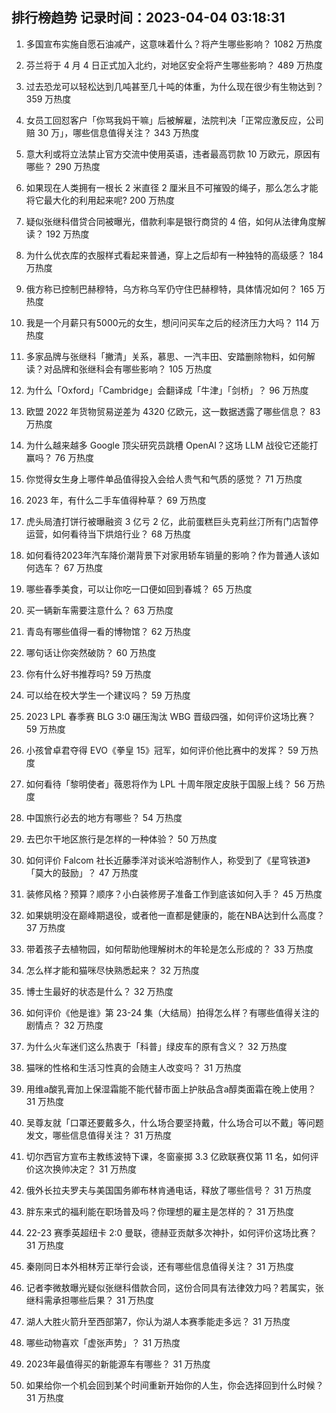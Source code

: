 
## 排行榜趋势 记录时间：2023-04-04 03:18:31
  
  1. 多国宣布实施自愿石油减产，这意味着什么？将产生哪些影响？ 1082 万热度
    
  2. 芬兰将于 4 月 4 日正式加入北约，对地区安全将产生哪些影响？ 489 万热度
    
  3. 过去恐龙可以轻松达到几吨甚至几十吨的体重，为什么现在很少有生物达到？ 359 万热度
    
  4. 女员工回怼客户「你骂我妈干嘛」后被解雇，法院判决「正常应激反应，公司赔 30 万」，哪些信息值得关注？ 343 万热度
    
  5. 意大利或将立法禁止官方交流中使用英语，违者最高罚款 10 万欧元，原因有哪些？ 290 万热度
    
  6. 如果现在人类拥有一根长 2 米直径 2 厘米且不可摧毁的绳子，那么怎么才能将它最大化的利用起来呢? 200 万热度
    
  7. 疑似张继科借贷合同被曝光，借款利率是银行商贷的 4 倍，如何从法律角度解读？ 192 万热度
    
  8. 为什么优衣库的衣服样式看起来普通，穿上之后却有一种独特的高级感？ 184 万热度
    
  9. 俄方称已控制巴赫穆特，乌方称乌军仍守住巴赫穆特，具体情况如何？ 165 万热度
    
  10. 我是一个月薪只有5000元的女生，想问问买车之后的经济压力大吗？ 114 万热度
    
  11. 多家品牌与张继科「撇清」关系，慕思、一汽丰田、安踏删除物料，如何解读？对品牌和张继科会有哪些影响？ 105 万热度
    
  12. 为什么「Oxford」「Cambridge」会翻译成「牛津」「剑桥」？ 96 万热度
    
  13. 欧盟 2022 年货物贸易逆差为 4320 亿欧元，这一数据透露了哪些信息？ 83 万热度
    
  14. 为什么越来越多 Google 顶尖研究员跳槽  OpenAI？这场 LLM 战役它还能打赢吗？ 76 万热度
    
  15. 你觉得女生身上哪件单品值得投入会给人贵气和气质的感觉？ 71 万热度
    
  16. 2023 年，有什么二手车值得种草？ 69 万热度
    
  17. 虎头局渣打饼行被曝融资 3 亿亏 2 亿，此前蛋糕巨头克莉丝汀所有门店暂停运营，如何看待当下烘焙行业？ 68 万热度
    
  18. 如何看待2023年汽车降价潮背景下对家用轿车销量的影响？作为普通人该如何选车？ 67 万热度
    
  19. 哪些春季美食，可以让你吃一口便如回到春城？ 65 万热度
    
  20. 买一辆新车需要注意什么？ 63 万热度
    
  21. 青岛有哪些值得一看的博物馆？ 62 万热度
    
  22. 哪句话让你突然破防？ 60 万热度
    
  23. 你有什么好书推荐吗? 59 万热度
    
  24. 可以给在校大学生一个建议吗？ 59 万热度
    
  25. 2023 LPL 春季赛 BLG 3:0 碾压淘汰 WBG 晋级四强，如何评价这场比赛？ 59 万热度
    
  26. 小孩曾卓君夺得 EVO《拳皇 15》冠军，如何评价他比赛中的发挥？ 59 万热度
    
  27. 如何看待「黎明使者」薇恩将作为 LPL 十周年限定皮肤于国服上线？ 56 万热度
    
  28. 中国旅行必去的地方有哪些？ 54 万热度
    
  29. 去巴尔干地区旅行是怎样的一种体验？ 50 万热度
    
  30. 如何评价 Falcom 社长近藤季洋对谈米哈游制作人，称受到了《星穹铁道》「莫大的鼓励」？ 47 万热度
    
  31. 装修风格？预算？顺序？小白装修房子准备工作到底该如何入手？ 45 万热度
    
  32. 如果姚明没在巅峰期退役，或者他一直都是健康的，能在NBA达到什么高度？ 37 万热度
    
  33. 带着孩子去植物园，如何帮助他理解树木的年轮是怎么形成的？ 33 万热度
    
  34. 怎么样才能和猫咪尽快熟悉起来？ 32 万热度
    
  35. 博士生最好的状态是什么？ 32 万热度
    
  36. 如何评价《他是谁》第 23-24 集（大结局）拍得怎么样？有哪些值得关注的剧情点？ 32 万热度
    
  37. 为什么火车迷们这么热衷于「科普」绿皮车的原有含义？ 32 万热度
    
  38. 猫咪的性格和生活习性真的会随主人改变吗？ 31 万热度
    
  39. 用维a酸乳膏加上保湿霜能不能代替市面上护肤品含a醇类面霜在晚上使用？ 31 万热度
    
  40. 吴尊友就「口罩还要戴多久，什么场合要坚持戴，什么场合可以不戴」等问题发文，哪些信息值得关注？ 31 万热度
    
  41. 切尔西官方宣布主教练波特下课，冬窗豪掷 3.3 亿欧联赛仅第 11 名，如何评价这次换帅决定？ 31 万热度
    
  42. 俄外长拉夫罗夫与美国国务卿布林肯通电话，释放了哪些信号？ 31 万热度
    
  43. 胖东来式的福利能在职场普及吗？你理想的雇主是怎样的？ 31 万热度
    
  44. 22-23 赛季英超纽卡 2:0 曼联，德赫亚贡献多次神扑，如何评价这场比赛？ 31 万热度
    
  45. 秦刚同日本外相林芳正举行会谈，还有哪些信息值得关注？ 31 万热度
    
  46. 记者李微敖曝光疑似张继科借款合同，这份合同具有法律效力吗？若属实，张继科需承担哪些后果？ 31 万热度
    
  47. 湖人大胜火箭升至西部第7，你认为湖人本赛季能走多远？ 31 万热度
    
  48. 哪些动物喜欢「虚张声势」？ 31 万热度
    
  49. 2023年最值得买的新能源车有哪些？ 31 万热度
    
  50. 如果给你一个机会回到某个时间重新开始你的人生，你会选择回到什么时候？ 31 万热度
    